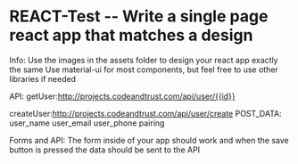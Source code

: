 # REACT-Test -- Write a single page react app that matches a design

Info:
Use the images in the assets folder to design your react app exactly the same
Use material-ui for most components, but feel free to use other libraries if needed

API:
getUser:http://projects.codeandtrust.com/api/user/{{id}}

createUser:http://projects.codeandtrust.com/api/user/create
POST_DATA:
user_name
user_email
user_phone
pairing

Forms and API:
The form inside of your app should work and when the save button is pressed the data should be sent to the API
